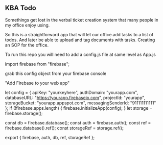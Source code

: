 ## KBA Todo

Somethings get lost in the verbal ticket creation system that many people in my office enjoy using.

So this is a straightforward app that will let our office add tasks to a list of todos. And later be able to upload and tag documents with tasks. Creating an SOP for the office.

To run this repo you will need to add a config.js file at same level as App.js

import firebase from "firebase";

grab this config object from your firebase console

"Add Firebase to your web app"

let config = {
apiKey: "yourkeyhere",
authDomain: "yourapp.com",
databaseURL: "https://yourapp.firebaseio.com",
projectId: "yourapp",
storageBucket: "yourapp.appspot.com",
messagingSenderId: "911111111111"
};
if (!firebase.apps.length) {
firebase.initializeApp(config);
}
let storage = firebase.storage();

const db = firebase.database();
const auth = firebase.auth();
const ref = firebase.database().ref();
const storageRef = storage.ref();

export { firebase, auth, db, ref, storageRef };
